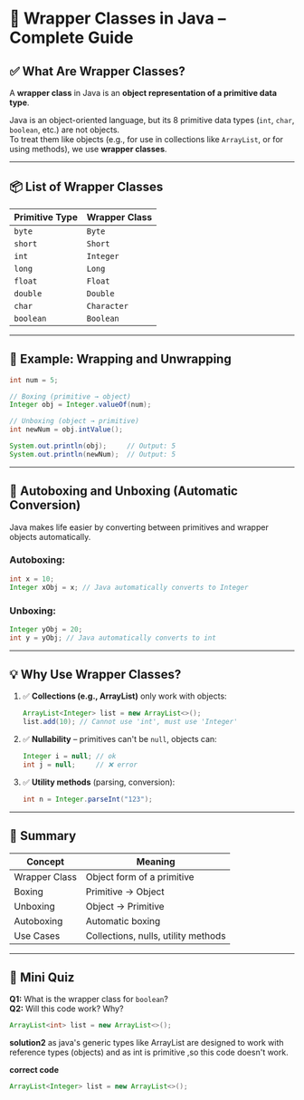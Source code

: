 
# 🎁 Wrapper Classes in Java – Complete Guide

## ✅ What Are Wrapper Classes?

A **wrapper class** in Java is an **object representation of a primitive data type**.

Java is an object-oriented language, but its 8 primitive data types (`int`, `char`, `boolean`, etc.) are not objects.  
To treat them like objects (e.g., for use in collections like `ArrayList`, or for using methods), we use **wrapper classes**.

---

## 📦 List of Wrapper Classes

| Primitive Type | Wrapper Class |
|----------------|----------------|
| `byte`         | `Byte`         |
| `short`        | `Short`        |
| `int`          | `Integer`      |
| `long`         | `Long`         |
| `float`        | `Float`        |
| `double`       | `Double`       |
| `char`         | `Character`    |
| `boolean`      | `Boolean`      |

---

## 🧪 Example: Wrapping and Unwrapping

```java
int num = 5;

// Boxing (primitive → object)
Integer obj = Integer.valueOf(num);

// Unboxing (object → primitive)
int newNum = obj.intValue();

System.out.println(obj);     // Output: 5
System.out.println(newNum);  // Output: 5
```

---

## 🔁 Autoboxing and Unboxing (Automatic Conversion)

Java makes life easier by converting between primitives and wrapper objects automatically.

### Autoboxing:
```java
int x = 10;
Integer xObj = x; // Java automatically converts to Integer
```

### Unboxing:
```java
Integer yObj = 20;
int y = yObj; // Java automatically converts to int
```

---

## 💡 Why Use Wrapper Classes?

1. ✅ **Collections (e.g., ArrayList)** only work with objects:
   ```java
   ArrayList<Integer> list = new ArrayList<>();
   list.add(10); // Cannot use 'int', must use 'Integer'
   ```

2. ✅ **Nullability** – primitives can't be `null`, objects can:
   ```java
   Integer i = null; // ok
   int j = null;     // ❌ error
   ```

3. ✅ **Utility methods** (parsing, conversion):
   ```java
   int n = Integer.parseInt("123");
   ```

---

## 📝 Summary

| Concept        | Meaning                                |
|----------------|-----------------------------------------|
| Wrapper Class  | Object form of a primitive              |
| Boxing         | Primitive → Object                      |
| Unboxing       | Object → Primitive                      |
| Autoboxing     | Automatic boxing                       |
| Use Cases      | Collections, nulls, utility methods     |

---

## 🧪 Mini Quiz

**Q1:** What is the wrapper class for `boolean`?  
**Q2:** Will this code work? Why?
```java
ArrayList<int> list = new ArrayList<>();
```

**solution2** as java's generic types like ArrayList<T> are designed to work with reference types (objects) and as int is primitive ,so this code doesn't work.

**correct code**
```java
ArrayList<Integer> list = new ArrayList<>();
